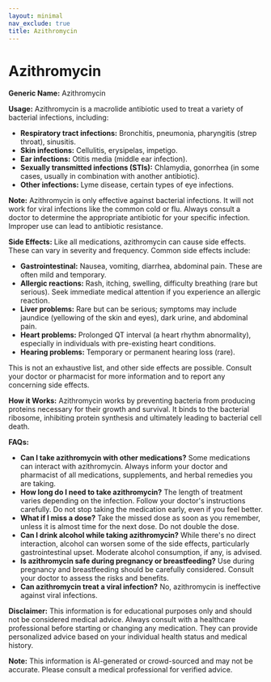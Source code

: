 ```yaml
---
layout: minimal
nav_exclude: true
title: Azithromycin
---
```


# Azithromycin

**Generic Name:** Azithromycin

**Usage:** Azithromycin is a macrolide antibiotic used to treat a variety of bacterial infections, including:

* **Respiratory tract infections:**  Bronchitis, pneumonia, pharyngitis (strep throat), sinusitis.
* **Skin infections:** Cellulitis, erysipelas, impetigo.
* **Ear infections:** Otitis media (middle ear infection).
* **Sexually transmitted infections (STIs):** Chlamydia, gonorrhea (in some cases, usually in combination with another antibiotic).
* **Other infections:**  Lyme disease, certain types of eye infections.

**Note:** Azithromycin is only effective against bacterial infections. It will not work for viral infections like the common cold or flu.  Always consult a doctor to determine the appropriate antibiotic for your specific infection.  Improper use can lead to antibiotic resistance.


**Side Effects:**  Like all medications, azithromycin can cause side effects.  These can vary in severity and frequency. Common side effects include:

* **Gastrointestinal:** Nausea, vomiting, diarrhea, abdominal pain.  These are often mild and temporary.
* **Allergic reactions:** Rash, itching, swelling, difficulty breathing (rare but serious).  Seek immediate medical attention if you experience an allergic reaction.
* **Liver problems:**  Rare but can be serious; symptoms may include jaundice (yellowing of the skin and eyes), dark urine, and abdominal pain.
* **Heart problems:**  Prolonged QT interval (a heart rhythm abnormality), especially in individuals with pre-existing heart conditions.
* **Hearing problems:**  Temporary or permanent hearing loss (rare).

This is not an exhaustive list, and other side effects are possible.  Consult your doctor or pharmacist for more information and to report any concerning side effects.


**How it Works:** Azithromycin works by preventing bacteria from producing proteins necessary for their growth and survival.  It binds to the bacterial ribosome, inhibiting protein synthesis and ultimately leading to bacterial cell death.


**FAQs:**

* **Can I take azithromycin with other medications?**  Some medications can interact with azithromycin.  Always inform your doctor and pharmacist of all medications, supplements, and herbal remedies you are taking.
* **How long do I need to take azithromycin?** The length of treatment varies depending on the infection.  Follow your doctor's instructions carefully.  Do not stop taking the medication early, even if you feel better.
* **What if I miss a dose?** Take the missed dose as soon as you remember, unless it is almost time for the next dose.  Do not double the dose.
* **Can I drink alcohol while taking azithromycin?**  While there's no direct interaction, alcohol can worsen some of the side effects, particularly gastrointestinal upset.  Moderate alcohol consumption, if any, is advised.
* **Is azithromycin safe during pregnancy or breastfeeding?**  Use during pregnancy and breastfeeding should be carefully considered.  Consult your doctor to assess the risks and benefits.
* **Can azithromycin treat a viral infection?** No, azithromycin is ineffective against viral infections.


**Disclaimer:** This information is for educational purposes only and should not be considered medical advice. Always consult with a healthcare professional before starting or changing any medication.  They can provide personalized advice based on your individual health status and medical history.


**Note:** This information is AI-generated or crowd-sourced and may not be accurate. Please consult a medical professional for verified advice.